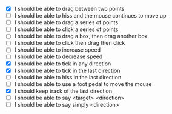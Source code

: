 - [x] I should be able to drag between two points
- [ ] I should be able to hiss and the mouse continues to move up
- [ ] I should be able to drag a series of points
- [ ] I should be able to click a series of points
- [ ] I should be able to drag a box, then drag another box
- [ ] I should be able to click then drag then click
- [ ] I should be able to increase speed
- [ ] I should be able to decrease speed
- [x] I should be able to tick in any direction
- [x] I should be able to tick in the last direction
- [ ] I should be able to hiss in the last direction
- [ ] I should be able to use a foot pedal to move the mouse
- [x] I should keep track of the last direction
- [ ] I should be able to say \<target\> \<direction\>
- [ ] I should be able to say simply \<direction\>
